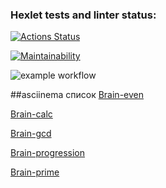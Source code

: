 ### Hexlet tests and linter status:
[![Actions Status](https://github.com/bobonYa/php-project-lvl1/workflows/hexlet-check/badge.svg)](https://github.com/bobonYa/php-project-lvl1/actions)


[![Maintainability](https://api.codeclimate.com/v1/badges/a99a88d28ad37a79dbf6/maintainability)](https://codeclimate.com/github/codeclimate/codeclimate/maintainability)


![example workflow](https://github.com/bobonYa/php-project-lvl1/actions/workflows/first.yml/badge.svg)

##asciinema список
[Brain-even](https://asciinema.org/a/VoFkw0ENEDnVzHxEgnU4qKwCF)

[Brain-calc](https://asciinema.org/a/mimDKdNoxRUxouEwuhWTLEBU4)

[Brain-gcd](https://asciinema.org/a/B3eXBdyZZKR3vscneb3eGx8mn)

[Brain-progression](https://asciinema.org/a/38jcBHehVy5n1wGe6f16VzpGz)

[Brain-prime](https://asciinema.org/a/liJDx0KhzYQaN6C7qyvy6VtZU)

